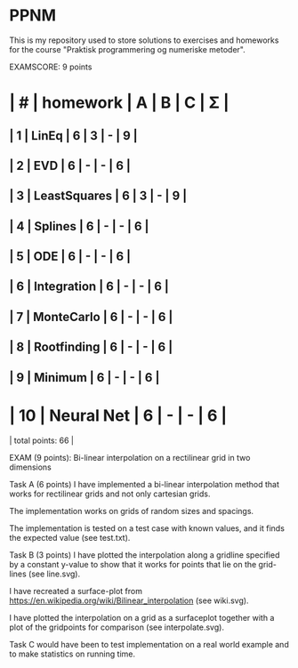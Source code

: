 # PPNM
This is my repository used to store solutions to exercises and homeworks for the course "Praktisk programmering og numeriske metoder".

EXAMSCORE: 9 points

| #  | homework      | A | B | C | Σ   |
 ======================================
| 1  | LinEq         | 6 | 3 | - |  9  |
---------------------------------------
| 2  | EVD           | 6 | - | - |  6  |
---------------------------------------
| 3  | LeastSquares  | 6 | 3 | - |  9  |
---------------------------------------
| 4  | Splines       | 6 | - | - |  6  |
---------------------------------------
| 5  | ODE           | 6 | - | - |  6  |
---------------------------------------
| 6  | Integration   | 6 | - | - |  6  |
---------------------------------------
| 7  | MonteCarlo    | 6 | - | - |  6  |
---------------------------------------
| 8  | Rootfinding   | 6 | - | - |  6  |
---------------------------------------
| 9  | Minimum       | 6 | - | - |  6  |
---------------------------------------
| 10 | Neural Net    | 6 | - | - |  6  |
 ======================================
|                    total points:  66 |

EXAM (9 points):
Bi-linear interpolation on a rectilinear grid in two dimensions

Task A (6 points)
I have implemented a bi-linear interpolation method that works for rectilinear grids and not only cartesian grids.

The implementation works on grids of random sizes and spacings.

The implementation is tested on a test case with known values, and it finds the expected value (see test.txt).

Task B (3 points)
I have plotted the interpolation along a gridline specified by a constant y-value to show that it works for points that lie on the grid-lines (see line.svg).

I have recreated a surface-plot from https://en.wikipedia.org/wiki/Bilinear_interpolation (see wiki.svg).

I have plotted the interpolation on a grid as a surfaceplot together with a plot of the gridpoints for comparison (see interpolate.svg).

Task C would have been to test implementation on a real world example and to make statistics on running time.


